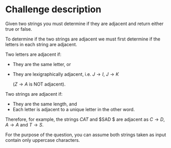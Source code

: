 # Challenge description


Given two strings you must determine if they are adjacent and return either true or false.

To determine if the two strings are adjacent we must first determine if the letters in each string are adjacent.

Two letters are adjacent if:

* They are the same letter, or
* They are lexigraphically adjacent, i.e. $J \rightarrow I$, $J \rightarrow K$

  ($Z\rightarrow A$ is NOT adjacent).

Two strings are adjacent if:

* They are the same length, and
* Each letter is adjacent to a unique letter in the other word.

Therefore, for example, the strings $CAT$ and $SAD $ are adjacent as $C \rightarrow D$, $A \rightarrow A$ and $T \rightarrow S$.

For the purpose of the question, you can assume both strings taken as input contain only uppercase characters.
